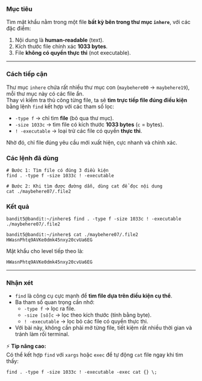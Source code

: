 ### **Mục tiêu**

Tìm mật khẩu nằm trong một file **bất kỳ bên trong thư mục `inhere`**, với các đặc điểm:

1. Nội dung là **human-readable** (text).
2. Kích thước file chính xác **1033 bytes**.
3. File **không có quyền thực thi** (not executable).

---

### **Cách tiếp cận**

Thư mục `inhere` chứa rất nhiều thư mục con (`maybehere00` → `maybehere19`), mỗi thư mục này có các file ẩn.  
Thay vì kiểm tra thủ công từng file, ta sẽ **tìm trực tiếp file đúng điều kiện** bằng lệnh `find` kết hợp với các tham số lọc:

- `-type f` → chỉ tìm **file** (bỏ qua thư mục).
- `-size 1033c` → tìm file có kích thước **1033 bytes** (`c` = bytes).
- `! -executable` → loại trừ các file có quyền **thực thi**.

Nhờ đó, chỉ file đúng yêu cầu mới xuất hiện, cực nhanh và chính xác.

### **Các lệnh đã dùng**

```
# Bước 1: Tìm file có đúng 3 điều kiện
find . -type f -size 1033c ! -executable

# Bước 2: Khi tìm được đường dẫn, dùng cat để đọc nội dung
cat ./maybehere07/.file2
```

### **Kết quả**

```
bandit5@bandit:~/inhere$ find . -type f -size 1033c ! -executable
./maybehere07/.file2

bandit5@bandit:~/inhere$ cat ./maybehere07/.file2
HWasnPhtq9AVKe0dmk45nxy20cvUa6EG
```

Mật khẩu cho level tiếp theo là:

`HWasnPhtq9AVKe0dmk45nxy20cvUa6EG`

---

### **Nhận xét**

- `find` là công cụ cực mạnh để **tìm file dựa trên điều kiện cụ thể**.
- Ba tham số quan trọng cần nhớ:
    - `-type f` → lọc ra file.
    - `-size [số]c` → lọc theo kích thước (tính bằng byte).
    - `! -executable` → lọc bỏ các file có quyền thực thi.
- Với bài này, không cần phải mở từng file, tiết kiệm rất nhiều thời gian và tránh làm rối terminal.

⚡ **Tip nâng cao:**  
Có thể kết hợp `find` với `xargs` hoặc `exec` để tự động `cat` file ngay khi tìm thấy:

`find . -type f -size 1033c ! -executable -exec cat {} \;`